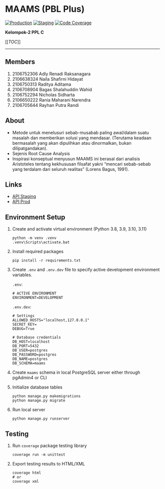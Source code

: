 # MAAMS (PBL Plus)

[![Production](https://gitlab.cs.ui.ac.id/maams-ppl/maams-be/badges/main/pipeline.svg?key_text=production&key_width=75)](https://gitlab.cs.ui.ac.id/maams-ppl/maams-be/-/pipelines?ref=main)
[![Staging](https://gitlab.cs.ui.ac.id/maams-ppl/maams-be/badges/ci-cd/pipeline.svg?key_text=staging)](https://gitlab.cs.ui.ac.id/maams-ppl/maams-be/-/pipelines?ref=staging)
[![Code Coverage](https://sonarcloud.io/api/project_badges/measure?project=maams-ppl_maams-be&metric=coverage)](https://sonarcloud.io/summary/new_code?id=maams-ppl_maams-be)

**Kelompok-2 PPL C**

[[_TOC_]]

---

## Members

1. 2106752306 Adly Renadi Raksanagara
2. 2106638324 Naila Shafirni Hidayat
3. 2106750313 Raditya Aditama
4. 2106708904 Bagas Shalahuddin Wahid
5. 2106752294 Nicholas Sidharta
6. 2106650222 Rania Maharani Narendra
7. 2106705644 Rayhan Putra Randi

## About

- Metode untuk menelusuri sebab-musabab paling awal/dalam suatu masalah dan memberikan solusi yang mendasar. (Terutama keadaan bermasalah yang akan dipulihkan atau dinormalkan, bukan dilipatgandakan).
- Sejenis Root Cause Analysis
- Inspirasi konseptual menyusun MAAMS ini berasal dari analisis Aristoteles tentang kekhususan filsafat yakni “mencari sebab-sebab yang terdalam dari seluruh realitas” (Lorens Bagus, 1991).

## Links

- [API Staging](http://34.87.36.56/)
- [API Prod](http://34.143.155.67/)

## Environment Setup

1. Create and activate virtual environment (Python 3.8, 3.9, 3.10, 3.11)

    ```pwsh
    python -m venv .venv
    .venv\Scripts\activate.bat
    ```

2. Install required packages

    ```pwsh
    pip install -r requirements.txt
    ```

3. Create `.env` and `.env.dev` file to specify active development environment variables.

    `.env`:

    ```.env
    # ACTIVE ENVIRONMENT
    ENVIRONMENT=DEVELOPMENT
    ```

    `.env.dev`:

    ```.env.dev
    # Settings
    ALLOWED_HOSTS="localhost,127.0.0.1"
    SECRET_KEY=
    DEBUG=True

    # Database credentials
    DB_HOST=localhost
    DB_PORT=5432
    DB_USER=postgres
    DB_PASSWORD=postgres
    DB_NAME=postgres
    DB_SCHEMA=maams
    ```

4. Create `maams` schema in local PostgreSQL server either through pgAdmin4 or CLI

5. Initialize database tables

    ```pwsh
    python manage.py makemigrations
    python manage.py migrate
    ```

6. Run local server

    ```pwsh
    python manage.py runserver
    ```

## Testing

1. Run `coverage` package testing library

    ```pwsh
    coverage run -m unittest
    ```

2. Export testing results to HTML/XML

    ```pwsh
    coverage html
    # or
    coverage xml
    ```
